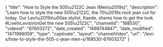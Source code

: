 {
    "title": "How to Style the 505\u2122C Jean (Men\u2019s)",
    "description": "Learn how to style the new 505\u2122C, the 70\u2019s rock jean cut for today. Our Levi\u2019s\u00ae stylist, Kaede, shares how to get the look. #LiveInLevis\n\nGet the new 505\u2122C",
    "channelid": "168530",
    "videoid": "67603272",
    "date_created": "1469744847",
    "date_modified": "1471998059",
    "type": "captivate",
    "layout": "channelVideo",
    "url": "\/levi-s\/how-to-style-the-505-c-jean-men-s\/168530-67603272"
}